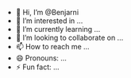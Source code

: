 - 👋 Hi, I’m @Benjarni
- 👀 I’m interested in ...
- 🌱 I’m currently learning ...
- 💞️ I’m looking to collaborate on ...
- 📫 How to reach me ...
- 😄 Pronouns: ...
- ⚡ Fun fact: ...

<!---
Benjarni/Benjarni is a ✨ special ✨ repository because its `README.md` (this file) appears on your GitHub profile.
You can click the Preview link to take a look at your changes.
--->
